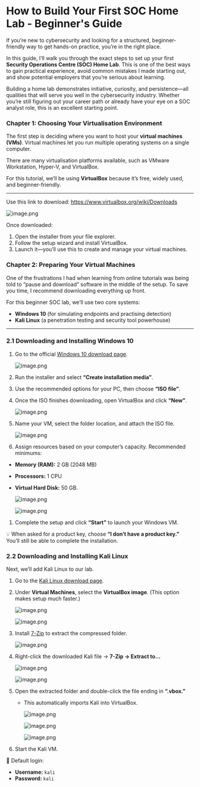 # How to Build Your First SOC Home Lab - Beginner's Guide
<p> If you’re new to cybersecurity and looking for a structured, beginner-friendly way to get hands-on practice, you’re in the right place.</p>

In this guide, I’ll walk you through the exact steps to set up your first **Security Operations Centre (SOC) Home Lab**. This is one of the best ways to gain practical experience, avoid common mistakes I made starting out, and show potential employers that you’re serious about learning.

Building a home lab demonstrates initiative, curiosity, and persistence—all qualities that will serve you well in the cybersecurity industry. Whether you’re still figuring out your career path or already have your eye on a SOC analyst role, this is an excellent starting point.

### Chapter 1: Choosing Your Virtualisation Environment

The first step is deciding where you want to host your **virtual machines (VMs)**. Virtual machines let you run multiple operating systems on a single computer.

There are many virtualisation platforms available, such as VMware Workstation, Hyper-V, and VirtualBox.

For this tutorial, we’ll be using **VirtualBox** because it’s free, widely used, and beginner-friendly.

---

Use this link to download: https://www.virtualbox.org/wiki/Downloads

![image.png](attachment:739f83b2-4aa5-41ba-8373-58b9f9eb026b:image.png)

Once downloaded:

1. Open the installer from your file explorer.
2. Follow the setup wizard and install VirtualBox.
3. Launch it—you’ll use this to create and manage your virtual machines.

### Chapter 2: Preparing Your Virtual Machines

One of the frustrations I had when learning from online tutorials was being told to “pause and download” software in the middle of the setup. To save you time, I recommend downloading everything up front.

For this beginner SOC lab, we’ll use two core systems:

- **Windows 10** (for simulating endpoints and practising detection)
- **Kali Linux** (a penetration testing and security tool powerhouse)

---

### 2.1 Downloading and Installing Windows 10

1. Go to the official [Windows 10 download page](https://www.microsoft.com/en-us/software-download/windows10).
    
    ![image.png](attachment:3021ea36-267e-419d-87d7-07c9b360d75a:image.png)
    
2. Run the installer and select **“Create installation media”**.
3. Use the recommended options for your PC, then choose **“ISO file”**.
4. Once the ISO finishes downloading, open VirtualBox and click **“New”**.
    
    ![image.png](attachment:99271e95-2e9c-4646-b222-ece3ee58e6c6:image.png)
    
5. Name your VM, select the folder location, and attach the ISO file.
    
    ![image.png](attachment:ed51cd5d-d8b1-4bda-bd3c-00d4b2788cce:image.png)
    
6. Assign resources based on your computer’s capacity. Recommended minimums:
- **Memory (RAM):** 2 GB (2048 MB)
- **Processors:** 1 CPU
- **Virtual Hard Disk:** 50 GB.
    
    ![image.png](attachment:6b84dc57-2f0c-4a26-903b-7567d7383162:image.png)
    
    ![image.png](attachment:cd274ed7-e9ad-45f5-88fe-ba71d84fda7b:image.png)
    
1. Complete the setup and click **“Start”** to launch your Windows VM.

💡 When asked for a product key, choose **“I don’t have a product key.”** You’ll still be able to complete the installation.

### 2.2 Downloading and Installing Kali Linux

Next, we’ll add Kali Linux to our lab.

1. Go to the [Kali Linux download page](https://www.kali.org/get-kali/).
2. Under **Virtual Machines**, select the **VirtualBox image**. (This option makes setup much faster.)
    
    ![image.png](attachment:b85f91c1-ea87-4e3a-9cae-06f2a01ef38a:image.png)
    
    ![image.png](attachment:28b0e213-648e-4655-8952-8a086bd1ade1:image.png)
    
3. Install [7-Zip](https://www.7-zip.org/download.html) to extract the compressed folder.
    
    ![image.png](attachment:ffc75f6c-d8ba-459f-8429-0b2d61a9dc25:image.png)
    
4. Right-click the downloaded Kali file → **7-Zip → Extract to…**
    
    ![image.png](attachment:b12fed4b-7822-4e62-b311-e90c4daeb70f:image.png)
    
    ![image.png](attachment:382ef365-7b4b-4585-ba03-c32fcd2fd978:image.png)
    
5. Open the extracted folder and double-click the file ending in **“.vbox.”**
    - This automatically imports Kali into VirtualBox.
        
        ![image.png](attachment:796d1256-9926-4bb0-ba84-a7899ce7fba8:image.png)
        
        ![image.png](attachment:d9215dcb-8107-4634-9762-30672dc390f8:image.png)
        
        ![image.png](attachment:97c70dd2-5e7a-4780-9006-52f7fe39767e:image.png)
        
6. Start the Kali VM.

🔑 Default login:

- **Username:** `kali`
- **Password:** `kali`
